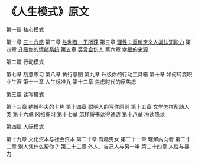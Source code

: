 # 《人生模式》原文



第一篇 核心模式

第一章 [三十六惑](https://mp.weixin.qq.com/s?src=3&timestamp=1567400588&ver=1&signature=4bIKouMp*7CAXBxw2IwCJbwNeH6EBV5Yr*WYLvIbcoMzRsTHKOS5eamgSMqxdwzW-wkrcfXPDSAF6P2tw6Un4AM84jhvoeq4VGhP5zNG0-AGQb4RuFfbG9MUUUWwMwlnTvaS2TY5EP9imtJO3RoWRI*dybC8n0-chZElQko37i4=)
第二章 [胜利者一无所获](https://mp.weixin.qq.com/s?src=11&timestamp=1567402221&ver=1827&signature=f3USL9YPunTl6Z1rFeAsRRXT5J7n6wCbsN33Tc3fY2BuTUFLHjrA*2cjOaEnqpNZZAuDlBQjxi7Scv2zqQsTU1FC7x3BNnB*K6AzWFM7vW3DCh7Gc8pSO3eu-VJ4RgwD&new=1)
第三章 [理性：重新定义人类认知能力](https://www.sohu.com/a/252497185_383867)
第四章 [升级你的情绪系统](http://www.sohu.com/a/301087752_383867)
第五章 [奖赏会伤人](https://mp.weixin.qq.com/s?src=3&timestamp=1567512944&ver=1&signature=NJLBPm8J85d3h63ZFTAfyVVp4BskNaiZrgNPbhsWxG9gkEiMxBM80ztkn*BSbSHs6MGuk9F50uFeyloj4XuNP45kiIvBJFSiv53ewXuVjcB2kr-f*f1C5sjC-FPSvunvEKShJ*R41LX1V5kHj2tepw==)
第六章 [幸福的来源](http://skm.zoomquiet.top/data/20141126160645/index.html)



第二篇 行动模式

第七章 刻意练习
第八章 执行意图
第九章 升级你的行动工具箱
第十章 如何转变职业生涯
第十一章 人生标准九
第十二章 焦虑时代的反焦虑



第三篇 读写模式

第十三章 纳博科夫的卡片
第十四章 聪明人的写作原则
第十五章 文学怎样帮助人类
第十六章 风格练习
第十七章 怎样将书读得通透
第十八章 冷读热读



第四篇 人际模式

第十九章 文化资本与社会资本
第二十章 有趣男女
第二十一章 理解内向者
第二十二章 别人凭什么帮你？
第二十三章 外人、自己人与另一半
第二十四章 人性与暴力